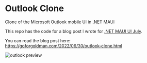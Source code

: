 # Outlook Clone
Clone of the Microsoft Outlook mobile UI in .NET MAUI
    
This repo has the code for a blog post I wrote for [.NET MAUI UI July](https://goforgoldman.com/2022/05/19/maui-ui-july.html).
    
You can read the blog post here: https://goforgoldman.com/2022/06/30/outlook-clone.html

![outlook preview](https://github.com/matt-goldman/outlook/raw/main/assets/OutlookClone.gif)
